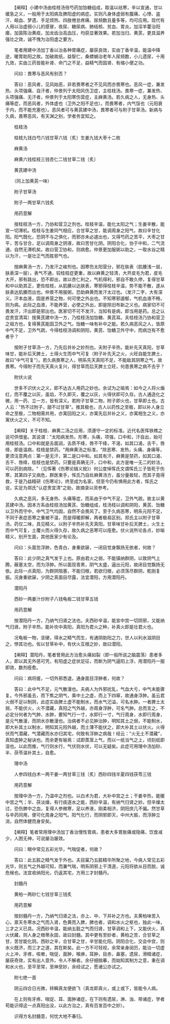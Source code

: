 <!-- { "loadSidebar": true } -->
　　【阐释】小建中汤由桂枝汤倍芍药加饴糖组成，取温以祛寒，辛以宣通，甘以缓急之义，一般用于太阳病及脾阳虚的病症。实则凡身体虚弱有腹痛、心悸、盗汗、衄血、梦遗、手足烦热、四肢倦怠疼痛、尿频数且量多等，均可应用。现代有人用以治虚弱小儿的感冒，夜尿、糖尿病、肺结核、贫血、胃炎。加淫羊藿治阳痿，加茵陈治黄疸，加龙齿治高血压，均获显著效果。若加当归、黄芪，更具滋养强壮之效，诚不愧为治阳虚之要方。

　　笔者用建中汤加丁香以治各种胃痛症，屡获良效，实由丁香辛温，能温中降逆，暖胃助阳之故。加破故纸，益智仁，桑螵蛸治老年人尿频数，小儿遗尿，十用九效，实由三药皆能补肾、命门之不足，益精气而固肾、有缩小便之功。

　　问曰：畏寒与恶风有别否？

　　答曰：恶风者，见风始恶，非若畏寒者之不见风而亦畏寒也。恶风一症，兼发热、头项强痛、自汗者，仲景列于太阳风伤卫症，主桂枝汤。畏寒一症，兼发热、头项强痛、无汗者，仲景列于太阳寒伤营症，主麻黄汤。若久病之人，无身热、头痛等症，而恶风者，外体虚也（卫外之阳不足也）。而畏寒者，内气馁也（元阳衰于内，而不能充塞也）。恶风者可与黄芪建中汤，畏寒者可与附子甘草汤。新病与久病，畏寒恶风，有天渊之别，学者务宜知之。

　　桂枝汤

　　桂枝九钱白芍六钱甘草六钱〔炙〕生姜九钱大枣十二枚

　　麻黄汤

　　麻黄六钱桂枝三钱杏仁二钱甘草二钱〔炙〕

　　黄芪建中汤

　　（同上加黄芪一味）

　　附子甘草汤

　　附子一两甘草六钱炙

　　用药意解

　　按桂枝汤一方，乃协和营卫之剂也。桂枝辛温，能化太阳之气；生姜辛散，能宣一切滞机。桂枝与生姜同气相应，合甘草之甘，能调周身之阳气，故曰辛甘化阳。阳气既化，恐阴不与之俱化，而邪亦未必遽出也，又得芍药之苦平，大枣之甘平，苦与甘合，足以调周身之阴液，故曰苦甘化阴。阴阳合化，协于中和，二气流通，自然无滞机矣。故曰营卫协和，则病愈。仲景更加服粥以助之，一取水谷之精以为汗，一是壮正气而胜邪气也。

　　按麻黄汤一方，乃发汗之峻剂也。因寒伤太阳营分，邪在肤表（肌腠浅一层，肤表深一层），表气不通，较桂枝症更重，故以麻黄之轻清，大开皮毛为君，皮毛大开，邪有路出，恐不即出，故以杏仁利之，气机得利，邪自不敢久停，复得甘草和中以助其正，更佐桂枝，从肌腠以达肤表，寒邪得桂枝辛温，势不能不散，遂从肤表达肌腠而出也。仲景不用服粥，恐助麻黄而发汗太过也。（发汗二字，大有深义。汗本血液，固是养营之物，何可使之外出也。不知寒邪遏郁，气机血液不畅，则为病。此际之血液，不能养营，必使之外出，即是除旧布新之义也。病家切不可畏发汗，汗出即是邪出也。医家切不可不发汗，当知有是病，即当用是药。总之认症贵宜清耳）按黄芪建中汤一方，乃桂枝汤加饴糖、黄芪耳。夫桂枝汤乃协和营卫之祖方也，复得黄芪能固卫外之气。饴糖一味有补中之能。若久病恶风之人，皆原中气不足，卫外气疏，今得桂枝汤调和阴阳，黄芪、饴糖卫外守中，而病岂有不愈者乎？

　　按附子甘草汤一方，乃先后并补之妙剂也。夫附子辛热，能补先天真阳，甘草味甘，能补后天脾土，土得火生而中气可复（附子补先天之火，火旺自能生脾土，故曰"中气可复"）。若久病畏寒之人，明系先天真阳不足，不能敌其阴寒之气，故畏寒。今得附子而先天真火复兴，得甘草而后天脾土立旺，何患畏寒之病不去乎？

　　附伏火说

　　世多不识伏火之义，即不达古人用药之妙也。余试为之喻焉：如今之人将火煽红，而不覆之以灰，虽焰，不久即灭，覆之以灰，火得伏即可久存。古人通造化之微，用一药、立一方，皆有深义。若附子甘草二物，附子即火也，甘草即土也。古人云："热不过附子，甜不过甘草"。推其极也，古人以药性之至极，即以补人身立命之至极，二物相需并用，亦寓回阳之义，亦寓先后并补之义，亦寓相生之义，亦寓伏火之义，不可不知。

　　【阐释】关于桂枝、麻黄二汤之应用，须遵守一定的标准。近代名医恽铁樵之说可供借鉴。其说谓："太阳病发热，形寒，头痛，项强，口中和，汗自出，始可用桂枝汤。口中和就是舌面润，舌质不绛，唇不干绛，不渴，如其口渴，舌干，唇绛，即是温病，桂枝是禁药。"用麻黄汤之标准，"除恶寒、发热，头痛、身痛等，更须注意两点：第一是无汗，第二是口中和。如其有汗，麻黄是禁药，如其口渴、舌干、唇绛，桂枝也是禁药。只要是真确无汗，口中和，此方是唯一无二的妙法，可以药到病除。"（见恽著《伤寒论辑义按》）何公度悼恽氏文谓恽氏三子皆死于伤寒，其第四子又病危，群医束手，恽氏乃自处麻黄汤方，虽分量极轻，而其子竟得救，于是乃益精研《伤寒论》，终至成为名家。但至今仍有惧用此方者，恽氏之说，实足为郑氏"认症贵宜清"之助，故摘录以资参考。

　　久病之恶风，多无身热、头痛等症，而系由于中气不足，卫外气疏，故主以黄芪建中汤。因本方系由桂枝汤加黄芪、饴糖组成，桂汤枝以调和阴阳，黄芪、饴糖以卫外而守中，中气卫气均固，自然不会畏风了。至于久病恶寒，明系元阳不足，不同于表症恶寒之重被不温，而是得暖即解，两者极易区别。郑氏主以附子甘草汤，药仅二味，具见精义。以附子辛热补先天真阳，甘草味甘补后天脾土，火生土而中气可复，土覆火而火得久存，故久病之恶寒可以痊愈。伏火说所论各点，妙喻精义，别开生面，其他医家少有论及。

　　问曰：头面忽浮肿，色青白，身重欲寐，一闭目觉身飘扬无依者，何故？

　　答曰：此少阴之真气发于上也。原由君火之弱，不能镇纳群阴，以致阴气上腾，蔽塞太空，而为浮肿。所以面现青黑，阴气太盛，逼出元阳，故闭目觉飘扬无依。此际一点真阳，为群阴阻塞，不能归根，若欲归根，必须荡尽群阴，乾刚复振。况身重欲寐，少阴之真面目尽露，法宜潜阳，方用潜阳丹。

　　潜阳丹

　　西砂一两姜汁炒附子八钱龟板二钱甘草五钱

　　用药意解

　　按潜阳丹一方，乃纳气归肾之法也。夫西砂辛温，能宣中宫一切阴邪，又能纳气归肾。附子辛热，能补坎中真阳，真阳为君火之种，补真火即是壮君火也。

　　况龟板一物，坚硬，得水之精气而生，有通阴助阳之力，世人以利水滋阴目之，悖其功也。佐以甘草补中，有伏火互根之妙，故曰潜阳。

　　【阐释】潜阳丹，笔者曾用此方治愈头痛如裂（即一般所说之脑震荡）患者多人，即以其无外感可凭，有阳虚之症状足征，而断为阴气逼阳上浮，用潜阳丹一服即效，数剂痊愈。

　　问曰：病将瘥，一切外邪悉退，通身面目浮肿者，何故？

　　答曰：此中气不足，元气散漫也。夫病人为外邪扰乱，气血大亏，中气未能骤复。今外邪虽去，而下焦之阴气，乘中土之虚，而上下四窜，故通身浮肿。虽云君火弱不足以制阴，此症实由脾土虚不能制水，而水气汜溢，可名水肿。一者脾土太弱，不能伏火，火不潜藏，真阳之气外越，亦周身浮肿，可名气肿。总而言之，不必定分何者为气肿、水肿，要知气行一寸，水即行一寸，气行周身，水即行周身，是元气散漫，而阴水亦散漫也。治病者不必见肿治肿，明知其土之弱，不能制水，即大补其土以制水，明知其元阳外越，而土薄不能伏之，即大补其土以伏火。火得伏而气潜藏，气潜藏而水亦归其宅，何致有浮肿之病哉！经云："火无土不潜藏"，真知虚肿之秘诀也。而余更有喻焉：试即蒸笼上气，而以一纸当气之上，顷刻纸即湿也。以此而推，气行则水行，气伏则水伏，可以无疑矣。此症可用理中汤加砂、半、茯苓温补其土，自愈。

　　理中汤

　　人参四钱白术一两干姜一两甘草三钱〔炙〕西砂四钱半夏四钱茯苓三钱

　　用药意解

　　按理中汤一方，乃温中之剂也。以白术为君，大补中宫之土；干姜辛热，能暖中宫之气；半、茯淡燥，有行痰逐水之能，西砂辛温，有纳气归肾之妙。但辛燥太过，恐伤脾中之血，复得人参微寒，足以养液，刚柔相济，阴阳庶几不偏。然甘草与辛药同用，便可化周身之阳气。阳气化行，而阴邪即灭，中州大振，而浮肿立消，自然体健而身安矣。

　　【阐释】笔者常用理中汤加丁香治慢性胃病，患者大多胃胀痛或隐痛，饮食减少，人困无神，可说屡治屡效。

　　问曰：眼中常见五彩光华，气喘促者，何故？

　　答曰：此五脏之精气发于外也。夫目窠乃五脏精华所聚之地，今病人常见五彩光华，则五气之外越可知，而兼气喘，明系阴邪上干清道，元阳将欲从目而脱，诚危候也。法宜收纳阳光，仍返其宅，方用三才封髓丹。

　　封髓丹

　　黄柏一两砂仁七钱甘草三钱炙

　　用药意解

　　按封髓丹一方，乃纳气归肾之法，亦上、中、下并补之方也。夫黄柏味苦入心，禀天冬寒水之气而入肾，色黄而入脾，脾也者，调和水火之枢也，独此一味，三才之义已具。况西砂辛温，能纳五脏之气而归肾，甘草调和上下，又能伏火，真火伏藏，则人身之根蒂永固，故曰封髓。其中更有至妙者，黄柏之苦，合甘草之甘，苦甘能化阴。西砂之辛，合甘草之甘，辛甘能化阳。阴阳合化，交会中宫，则水火既济，而三才之道，其在斯矣。此一方不可轻视，余常亲身阅历，能治一切虚火上冲，牙疼，咳嗽，喘促，面肿，喉痹，耳肿，目赤，鼻塞，遗尿，滑精诸症，屡获奇效，实有出人意外，令人不解者。余仔细揣摹，而始知其制方之意，重在调和水火也，至平至常，至神至妙，余经试之，愿诸公亦试之。

　　附七绝一首

　　阴云四合日光微，转瞬真龙便欲飞（真龙即真火，或上或下，皆能令人病。

　　在上则有牙疼、喘促、耳、面肿诸症，在下则有遗尿，淋、浊、带诸症，学者苟能识得这一点真阳出没，以此方治之，真有百发百中之妙）。

　　识得方名封髓意，何忧大地不春归。

